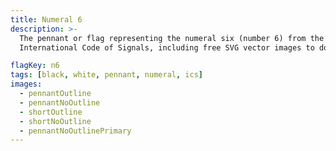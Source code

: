 ```yaml
---
title: Numeral 6
description: >-
  The pennant or flag representing the numeral six (number 6) from the
  International Code of Signals, including free SVG vector images to download.

flagKey: n6
tags: [black, white, pennant, numeral, ics]
images:
  - pennantOutline
  - pennantNoOutline
  - shortOutline
  - shortNoOutline
  - pennantNoOutlinePrimary
---
```

